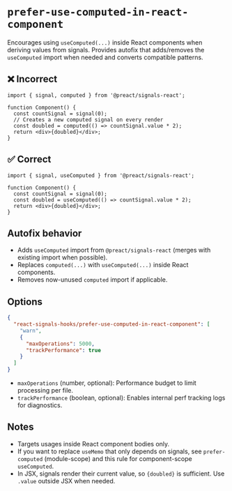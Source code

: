 # `prefer-use-computed-in-react-component`

Encourages using `useComputed(...)` inside React components when deriving values from signals. Provides autofix that adds/removes the `useComputed` import when needed and converts compatible patterns.

## ❌ Incorrect

```tsx
import { signal, computed } from '@preact/signals-react';

function Component() {
  const countSignal = signal(0);
  // Creates a new computed signal on every render
  const doubled = computed(() => countSignal.value * 2);
  return <div>{doubled}</div>;
}
```

## ✅ Correct

```tsx
import { signal, useComputed } from '@preact/signals-react';

function Component() {
  const countSignal = signal(0);
  const doubled = useComputed(() => countSignal.value * 2);
  return <div>{doubled}</div>;
}
```

## Autofix behavior

- Adds `useComputed` import from `@preact/signals-react` (merges with existing import when possible).
- Replaces `computed(...)` with `useComputed(...)` inside React components.
- Removes now-unused `computed` import if applicable.

## Options

```json
{
  "react-signals-hooks/prefer-use-computed-in-react-component": [
    "warn",
    {
      "maxOperations": 5000,
      "trackPerformance": true
    }
  ]
}
```

- `maxOperations` (number, optional): Performance budget to limit processing per file.
- `trackPerformance` (boolean, optional): Enables internal perf tracking logs for diagnostics.

## Notes

- Targets usages inside React component bodies only.
- If you want to replace `useMemo` that only depends on signals, see `prefer-computed` (module-scope) and this rule for component-scope `useComputed`.
- In JSX, signals render their current value, so `{doubled}` is sufficient. Use `.value` outside JSX when needed.
